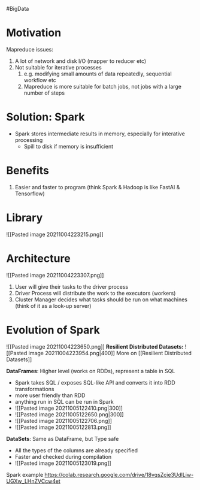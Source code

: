 #BigData 

Motivation
 =
 
Mapreduce issues:
1. A lot of network and disk I/O (mapper to reducer etc)
2. Not suitable for iterative processes
	1. e.g. modifying small amounts of data repeatedly, sequential workflow etc
	2. Mapreduce is more suitable for batch jobs, not jobs with a large number of steps

Solution: Spark
 = 

- Spark stores intermediate results in memory, especially for interative processing
	- Spill to disk if memory is insufficient

Benefits
 = 
 1. Easier and faster to program (think Spark & Hadoop is like FastAI & Tensorflow)

Library
 = 
![[Pasted image 20211004223215.png]]

Architecture
 = 
 ![[Pasted image 20211004223307.png]]
 1. User will give their tasks to the driver process
 2. Driver Process will distribute the work to the executors (workers)
 3. Cluster Manager decides what tasks should be run on what machines (think of it as a look-up server)

Evolution of Spark
 =
![[Pasted image 20211004223650.png]]
**Resilient Distributed Datasets:**
![[Pasted image 20211004223954.png|400]]
More on [[Resilient Distributed Datasets]]

**DataFrames**: Higher level (works on RDDs), represent a table in SQL
- Spark takes SQL / exposes SQL-like API and converts it into RDD transformations
- more user friendly than RDD
- anything run in SQL can be run in Spark
- ![[Pasted image 20211005122410.png|300]]
- ![[Pasted image 20211005122650.png|300]]
- ![[Pasted image 20211005122706.png]]
- ![[Pasted image 20211005122813.png]]

**DataSets**: Same as DataFrame, but Type safe
- All the types of the columns are already specified
- Faster and checked during compilation
- ![[Pasted image 20211005123019.png]]

Spark example
https://colab.research.google.com/drive/18vqsZcie3UdlLiw-UGXw_LHnZVCcw4et